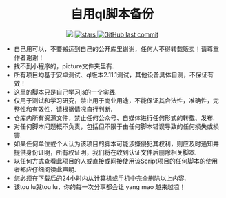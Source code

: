 <div align="center"> 
  <h1 align="center">自用ql脚本备份</h1>
  <img src="https://visitor-badge.glitch.me/badge?page_id=SkyNightovo/js" /></img>
    <a href="https://github.com/SkyNightovo/js/stargazers">
    <img src="https://img.shields.io/github/stars/SkyNightovo/js" alt="stars">
  </a>
  <a href="https://github.com/SkyNightovo/js/commits"><img alt="GitHub last commit" src="https://img.shields.io/github/last-commit/SkyNightovo/js?color=success&logo=github&style=flat-square"/></a>
</div>

* 自己用可以，不要搬运到自己的公开库里谢谢，任何人不得转载贩卖！请尊重作者谢谢！  
* 找不到小程序的，picture文件夹里有.
* 所有项目均基于安卓测试、ql版本2.11.1测试，其他设备具体自测，不保证有效！
* 这里的脚本只是自己学习js的一个实践. 
* 仅用于测试和学习研究，禁止用于商业用途，不能保证其合法性，准确性，完整性和有效性，请根据情况自行判断. 
* 仓库内所有资源文件，禁止任何公众号、自媒体进行任何形式的转载、发布. 
* 对任何脚本问题概不负责，包括但不限于由任何脚本错误导致的任何损失或损害. 
* 如果任何单位或个人认为该项目的脚本可能涉嫌侵犯其权利，则应及时通知并提供身份证明，所有权证明，我们将在收到认证文件后删除相关脚本. 
* 以任何方式查看此项目的人或直接或间接使用该Script项目的任何脚本的使用者都应仔细阅读此声明. 
* 您必须在下载后的24小时内从计算机或手机中完全删除以上内容. 
* 该tou lu就tou lu，你的每一次分享都会让 yang mao 越来越凉！
